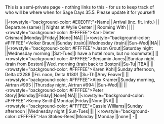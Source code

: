 This is a semi-private page - nothing links to this - for us to keep track of who will be where when for Sage Days 35.5.  Please update it for yourself!

||<rowstyle="background-color: #E0E0FF;">Name|| Arrival (inc. flt. info.) || Departure (same) || Nights at Wylie Center || Rooming With ||
||<rowstyle="background-color: #FFFFEE">Karl-Dieter Crisman||Monday||Friday||None||NA||
||<rowstyle="background-color: #FFFFEE">Volker Braun||Sunday (train)||Wednesday (train)||Sun-Wed||NA||
||<rowstyle="background-color: #FFFFEE">Jason Grout||Saturday night ||Wednesday morning ||Sat-Tues||I have a hotel room, but no roommate||
||<rowstyle="background-color: #FFFFEE">Benjamin Jones||Sunday night (train from Boston)||Wed. morning (train back to Boston)||Su-Tu||TBA||
||<rowstyle="background-color: #FFFFEE">Karen Kohl||Sunday afternoon, Delta #2288 ||Fri. noon, Delta #1801 ||Su-Th||Amy Feaver||
||<rowstyle="background-color: #FFFFEE">Alex Kramer||Sunday morning, Airtran #995 ||Thursday night, Airtran #994 ||Sun-Wed||||
||<rowstyle="background-color: #FFFFEE">Peter Story||Monday||Friday||None||NA||
||<rowstyle="background-color: #FFFFEE">Kenny Smith||Monday||Friday||None||NA||
||<rowstyle="background-color: #FFFFEE">Cassie Williams||Sunday afternoon ||Wednesday night ||Sun-Tues||||
||<rowstyle="background-color: #FFFFEE">Ian Stokes-Rees||Monday ||Monday ||none|| -||
